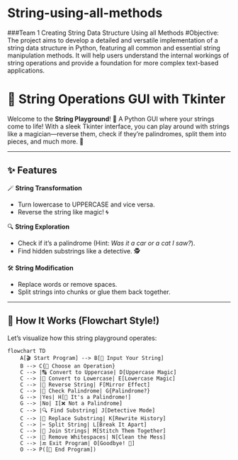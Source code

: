 # String-using-all-methods
###Team 1 Creating String Data Structure Using all Methods
#Objective: The project aims to develop a detailed and versatile implementation of a string data structure in Python, featuring all common and essential string manipulation methods. It will help users understand the internal workings of string operations and provide a foundation for more complex text-based applications.

# 🎉 String Operations GUI with Tkinter 

Welcome to the **String Playground**! 🎢 A Python GUI where your strings come to life! With a sleek Tkinter interface, you can play around with strings like a magician—reverse them, check if they’re palindromes, split them into pieces, and much more. 🚀

---

## ✨ Features

🪄 **String Transformation**
- Turn lowercase to UPPERCASE and vice versa.  
- Reverse the string like magic! 🌀  

🔍 **String Exploration**
- Check if it’s a palindrome (Hint: *Was it a car or a cat I saw?*).  
- Find hidden substrings like a detective. 🕵️  

🛠️ **String Modification**
- Replace words or remove spaces.  
- Split strings into chunks or glue them back together.  

---

## 🧩 How It Works (Flowchart Style!)
Let’s visualize how this string playground operates:

```mermaid
flowchart TD
    A[🎬 Start Program] --> B[💬 Input Your String]
    B --> C{🤔 Choose an Operation}
    C --> |🔠 Convert to Uppercase| D[Uppercase Magic]
    C --> |🔡 Convert to Lowercase| E[Lowercase Magic]
    C --> |🔄 Reverse String| F[Mirror Effect]
    C --> |👀 Check Palindrome| G{Palindrome?}
    G --> |Yes| H[🎉 It's a Palindrome!]
    G --> |No| I[❌ Not a Palindrome]
    C --> |🔍 Find Substring| J[Detective Mode]
    C --> |📝 Replace Substring| K[Rewrite History]
    C --> |✂️ Split String| L[Break It Apart]
    C --> |🧵 Join Strings| M[Stitch Them Together]
    C --> |🧹 Remove Whitespaces| N[Clean the Mess]
    C --> |🔚 Exit Program| O[Goodbye! 👋]
    O --> P([🎈 End Program])

